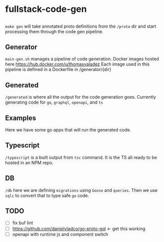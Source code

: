 # fullstack-code-gen

## 
`make gen` will take annotated proto definitions from the `/proto` dir and start processing them through the code gen pipeline. 
## Generator
`main-gen.sh` manages a pipeline of code generation.
Docker images hosted here https://hub.docker.com/u/thomasvaladez
Each image used in this pipeline is defined in a Dockerfile in /generator/{dir} 

## Generated
`/generated` is where all the output for the code generation goes. Currently generating code for `go`, `graphql`, `openapi`, and `ts`

## Examples
Here we have some go apps that will run the generated code.

## Typescript
`/typescript` is a built output from `tsc` command. It is the TS all ready to be hosted in an NPM repo.

## DB
`/db` here we are defining `migrations` using `Goose` and  `queries`. Then we use `sqlc` to convert that to type safe `go` code.
## TODO

- [ ] fix buf lint
- [ ] https://github.com/danielvladco/go-proto-gql <- get this working 
- [ ] openapi with runtime js and component switch